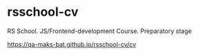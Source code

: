 # rsschool-cv
RS School. JS/Frontend-development Course. Preparatory stage

https://qa-maks-bat.github.io/rsschool-cv/cv
